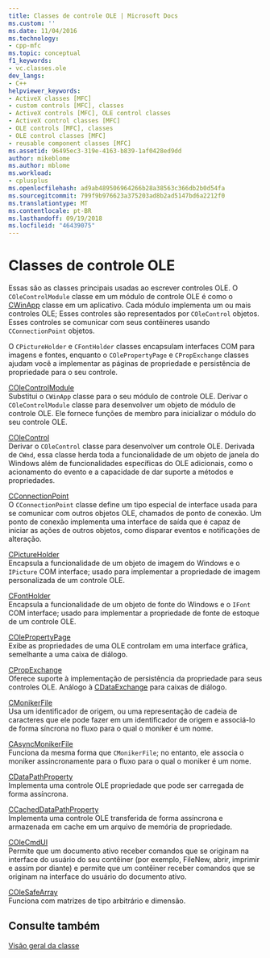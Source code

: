 ```yaml
---
title: Classes de controle OLE | Microsoft Docs
ms.custom: ''
ms.date: 11/04/2016
ms.technology:
- cpp-mfc
ms.topic: conceptual
f1_keywords:
- vc.classes.ole
dev_langs:
- C++
helpviewer_keywords:
- ActiveX classes [MFC]
- custom controls [MFC], classes
- ActiveX controls [MFC], OLE control classes
- ActiveX control classes [MFC]
- OLE controls [MFC], classes
- OLE control classes [MFC]
- reusable component classes [MFC]
ms.assetid: 96495ec3-319e-4163-b839-1af0428ed9dd
author: mikeblome
ms.author: mblome
ms.workload:
- cplusplus
ms.openlocfilehash: ad9ab489506964266b28a38563c366db2b0d54fa
ms.sourcegitcommit: 799f9b976623a375203ad8b2ad5147bd6a2212f0
ms.translationtype: MT
ms.contentlocale: pt-BR
ms.lasthandoff: 09/19/2018
ms.locfileid: "46439075"
---
```

# <a name="ole-control-classes"></a>Classes de controle OLE

Essas são as classes principais usadas ao escrever controles OLE. O `COleControlModule` classe em um módulo de controle OLE é como o [CWinApp](../mfc/reference/cwinapp-class.md) classe em um aplicativo. Cada módulo implementa um ou mais controles OLE; Esses controles são representados por `COleControl` objetos. Esses controles se comunicar com seus contêineres usando `CConnectionPoint` objetos.

O `CPictureHolder` e `CFontHolder` classes encapsulam interfaces COM para imagens e fontes, enquanto o `COlePropertyPage` e `CPropExchange` classes ajudam você a implementar as páginas de propriedade e persistência de propriedade para o seu controle.

[COleControlModule](../mfc/reference/colecontrolmodule-class.md)<br/>
Substitui o `CWinApp` classe para o seu módulo de controle OLE. Derivar o `COleControlModule` classe para desenvolver um objeto de módulo de controle OLE. Ele fornece funções de membro para inicializar o módulo do seu controle OLE.

[COleControl](../mfc/reference/colecontrol-class.md)<br/>
Derivar o `COleControl` classe para desenvolver um controle OLE. Derivada de `CWnd`, essa classe herda toda a funcionalidade de um objeto de janela do Windows além de funcionalidades específicas do OLE adicionais, como o acionamento do evento e a capacidade de dar suporte a métodos e propriedades.

[CConnectionPoint](../mfc/reference/cconnectionpoint-class.md)<br/>
O `CConnectionPoint` classe define um tipo especial de interface usada para se comunicar com outros objetos OLE, chamados de ponto de conexão. Um ponto de conexão implementa uma interface de saída que é capaz de iniciar as ações de outros objetos, como disparar eventos e notificações de alteração.

[CPictureHolder](../mfc/reference/cpictureholder-class.md)<br/>
Encapsula a funcionalidade de um objeto de imagem do Windows e o `IPicture` COM interface; usado para implementar a propriedade de imagem personalizada de um controle OLE.

[CFontHolder](../mfc/reference/cfontholder-class.md)<br/>
Encapsula a funcionalidade de um objeto de fonte do Windows e o `IFont` COM interface; usado para implementar a propriedade de fonte de estoque de um controle OLE.

[COlePropertyPage](../mfc/reference/colepropertypage-class.md)<br/>
Exibe as propriedades de uma OLE controlam em uma interface gráfica, semelhante a uma caixa de diálogo.

[CPropExchange](../mfc/reference/cpropexchange-class.md)<br/>
Oferece suporte à implementação de persistência da propriedade para seus controles OLE. Análogo à [CDataExchange](../mfc/reference/cdataexchange-class.md) para caixas de diálogo.

[CMonikerFile](../mfc/reference/cmonikerfile-class.md)<br/>
Usa um identificador de origem, ou uma representação de cadeia de caracteres que ele pode fazer em um identificador de origem e associá-lo de forma síncrona no fluxo para o qual o moniker é um nome.

[CAsyncMonikerFile](../mfc/reference/casyncmonikerfile-class.md)<br/>
Funciona da mesma forma que `CMonikerFile`; no entanto, ele associa o moniker assincronamente para o fluxo para o qual o moniker é um nome.

[CDataPathProperty](../mfc/reference/cdatapathproperty-class.md)<br/>
Implementa uma controle OLE propriedade que pode ser carregada de forma assíncrona.

[CCachedDataPathProperty](../mfc/reference/ccacheddatapathproperty-class.md)<br/>
Implementa uma controle OLE transferida de forma assíncrona e armazenada em cache em um arquivo de memória de propriedade.

[COleCmdUI](../mfc/reference/colecmdui-class.md)<br/>
Permite que um documento ativo receber comandos que se originam na interface do usuário do seu contêiner (por exemplo, FileNew, abrir, imprimir e assim por diante) e permite que um contêiner receber comandos que se originam na interface do usuário do documento ativo.

[COleSafeArray](../mfc/reference/colesafearray-class.md)<br/>
Funciona com matrizes de tipo arbitrário e dimensão.

## <a name="see-also"></a>Consulte também

[Visão geral da classe](../mfc/class-library-overview.md)

